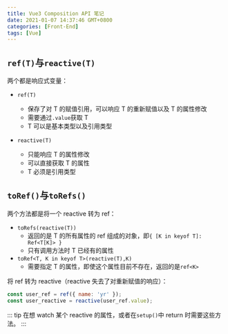 ```yaml
---
title: Vue3 Composition API 笔记
date: 2021-01-07 14:37:46 GMT+0800
categories: [Front-End]
tags: [Vue]
---
```


## `ref(T)`与`reactive(T)`

两个都是响应式变量：

- `ref(T)`

  - 保存了对 T 的赋值引用，可以响应 T 的重新赋值以及 T 的属性修改
  - 需要通过`.value`获取 T
  - T 可以是基本类型以及引用类型

- `reactive(T)`
  - 只能响应 T 的属性修改
  - 可以直接获取 T 的属性
  - T 必须是引用类型

## `toRef()`与`toRefs()`

两个方法都是将一个 reactive 转为 ref：

- `toRefs(reactive(T))`
  - 返回的是 T 的所有属性的 ref 组成的对象，即`{ [K in keyof T]: Ref<T[K]> }`
  - 只有调用方法时 T 已经有的属性
- `toRef<T, K in keyof T>(reactive(T),K)`
  - 需要指定 T 的属性，即使这个属性目前不存在，返回的是`ref<K>`

将 ref 转为 reactive（reactive 失去了对重新赋值的响应）：

```js
const user_ref = ref({ name: 'yr' });
const user_reactive = reactive(user_ref.value);
```

::: tip
在想 watch 某个 reactive 的属性，或者在`setup()`中 return 时需要这些方法。
:::
